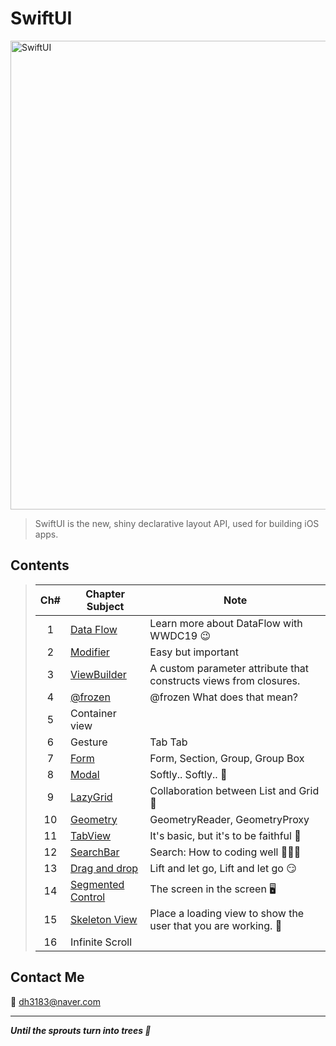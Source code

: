 # SwiftUI
<img width="750" alt="SwiftUI" src="https://user-images.githubusercontent.com/83414134/197437410-3d5e1bf6-17e0-423f-ae3a-0b4a423cd71a.png">

> SwiftUI is the new, shiny declarative layout API, used for building iOS apps.

## Contents
> |Ch#|Chapter Subject|Note|
> |:---:|---|---|
> |1|[Data Flow](https://github.com/dh3183/SwiftUI-Study/blob/main/documentation/Data%20Flow.md)|Learn more about DataFlow with WWDC19 😉|
> |2|[Modifier](https://github.com/dh3183/SwiftUI-Study/blob/main/documentation/Modifier.md)|Easy but important|
> |3|[ViewBuilder](https://github.com/dh3183/SwiftUI-Study/blob/main/documentation/ViewBuilder.md)|A custom parameter attribute that constructs views from closures.|
> |4|[@frozen](https://github.com/dh3183/SwiftUI-Study/blob/main/documentation/%40frozen.md)|@frozen What does that mean?|
> |5|Container view||
> |6|Gesture|Tab Tab|
> |7|[Form](https://github.com/dh3183/SwiftUI-Study/blob/main/documentation/Form.md)|Form, Section, Group, Group Box|
> |8|[Modal](https://github.com/dh3183/SwiftUI-Study/blob/main/documentation/Modal.md)|Softly.. Softly.. 👀|
> |9|[LazyGrid](https://github.com/dh3183/SwiftUI-Study/blob/main/documentation/LazyGrid.md)|Collaboration between List and Grid 📐|
> |10|[Geometry](https://github.com/dh3183/SwiftUI-Study/blob/main/documentation/Geometry.md)|GeometryReader, GeometryProxy|
> |11|[TabView](https://github.com/dh3183/SwiftUI-Study/blob/main/documentation/TabView.md)|It's basic, but it's to be faithful 🙂|
> |12|[SearchBar](https://github.com/dh3183/SwiftUI-Study/blob/main/documentation/SearchBar.md)|Search: How to coding well 👨🏻‍💻|
> |13|[Drag and drop]()|Lift and let go, Lift and let go 😏|
> |14|[Segmented Control](https://github.com/dh3183/SwiftUI-Study/blob/main/documentation/Segmented%20Control.md)|The screen in the screen 🖥️|
> |15|[Skeleton View](https://github.com/dh3183/SwiftUI-Study/blob/main/documentation/Skeleton%20View.md)|Place a loading view to show the user that you are working. 📡|
> |16|Infinite Scroll||
>
## Contact Me
📧 dh3183@naver.com

***
***Until the sprouts turn into trees 🌱***

